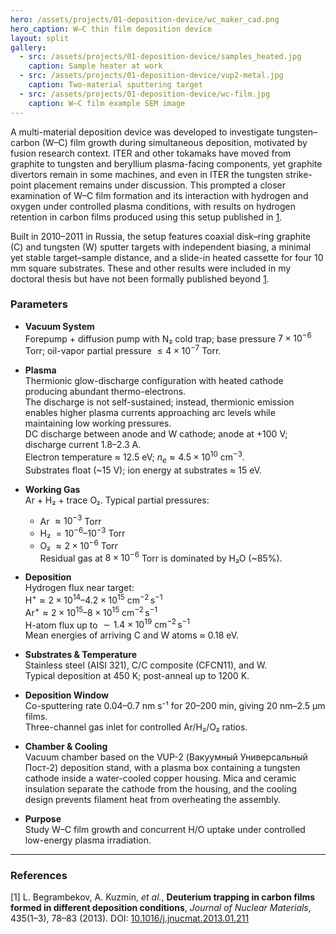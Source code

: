 ```yaml
---
hero: /assets/projects/01-deposition-device/wc_maker_cad.png
hero_caption: W–C thin film deposition device
layout: split
gallery:
  - src: /assets/projects/01-deposition-device/samples_heated.jpg
    caption: Sample heater at work
  - src: /assets/projects/01-deposition-device/vup2-metal.jpg
    caption: Two-material sputtering target
  - src: /assets/projects/01-deposition-device/wc-film.jpg
    caption: W–C film example SEM image
---
```

A multi-material deposition device was developed to investigate tungsten–carbon (W–C) film growth during simultaneous deposition, motivated by fusion research context. ITER and other tokamaks have moved from graphite to tungsten and beryllium plasma-facing components, yet graphite divertors remain in some machines, and even in ITER the tungsten strike-point placement remains under discussion. This prompted a closer examination of W–C film formation and its interaction with hydrogen and oxygen under controlled plasma conditions, with results on hydrogen retention in carbon films produced using this setup published in&nbsp;[1](#ref1).

Built in 2010–2011 in Russia, the setup features coaxial disk–ring graphite (C) and tungsten (W) sputter targets with independent biasing, a minimal yet stable target–sample distance, and a slide-in heated cassette for four 10 mm square substrates. These and other results were included in my doctoral thesis but have not been formally published beyond [1](#ref1).

<!--more-->

### Parameters
- **Vacuum System**  
Forepump + diffusion pump with N₂ cold trap; base pressure $7\times 10^{-6}$ Torr; oil-vapor partial pressure $\le 4\times 10^{-7}$ Torr.

- **Plasma**  
  Thermionic glow-discharge configuration with heated cathode producing abundant thermo-electrons.  
  The discharge is not self-sustained; instead, thermionic emission enables higher plasma currents approaching arc levels while maintaining low working pressures.  
  DC discharge between anode and W cathode; anode at +100 V; discharge current 1.8–2.3 A.  
  Electron temperature ≈ 12.5 eV; $n_e \approx 4.5\times 10^{10}\ \mathrm{cm^{-3}}$.  
  Substrates float (~15 V); ion energy at substrates ≈ 15 eV.

- **Working Gas**  
  Ar + H₂ + trace O₂. Typical partial pressures:  
  - Ar $\approx 10^{-3}$ Torr  
  - H₂ $= 10^{-6}\text{–}10^{-3}$ Torr  
  - O₂ $\approx 2\times 10^{-6}$ Torr  
  Residual gas at $8\times 10^{-6}$ Torr is dominated by H₂O (~85%).

- **Deposition**  
  Hydrogen flux near target:  
  $\mathrm{H^+} \approx 2\times 10^{14}\text{–}4.2\times 10^{15}\ \mathrm{cm^{-2}\,s^{-1}}$  
  $\mathrm{Ar^+} \approx 2\times 10^{15}\text{–}8\times 10^{15}\ \mathrm{cm^{-2}\,s^{-1}}$  
  H-atom flux up to $\sim 1.4\times 10^{19}\ \mathrm{cm^{-2}\,s^{-1}}$  
  Mean energies of arriving C and W atoms ≈ 0.18 eV.

- **Substrates & Temperature**  
  Stainless steel (AISI 321), C/C composite (CFCN11), and W.  
  Typical deposition at 450 K; post-anneal up to 1200 K.

- **Deposition Window**  
  Co-sputtering rate 0.04–0.7 nm s⁻¹ for 20–200 min, giving 20 nm–2.5 µm films.  
  Three-channel gas inlet for controlled Ar/H₂/O₂ ratios.

- **Chamber & Cooling**  
  Vacuum chamber based on the VUP-2 (Вакуумный Универсальный Пост-2) deposition stand, with a plasma box containing a tungsten cathode inside a water-cooled copper housing. Mica and ceramic insulation separate the cathode from the housing, and the cooling design prevents filament heat from overheating the assembly. 

- **Purpose**  
  Study W–C film growth and concurrent H/O uptake under controlled low-energy plasma irradiation.

---

### References
<span id="ref1">[1]</span> L. Begrambekov, A. Kuzmin, *et al.*, **Deuterium trapping in carbon films formed in different deposition conditions**, *Journal of Nuclear Materials*, 435(1–3), 78–83 (2013). DOI: <a href="https://doi.org/10.1016/j.jnucmat.2013.01.211" target="_blank" rel="noopener">10.1016/j.jnucmat.2013.01.211</a>
